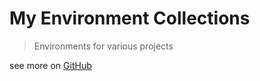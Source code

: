 # My Environment Collections

> Environments for various projects  

see more on [GitHub](https://github.com/mutsuki333/Environments)

